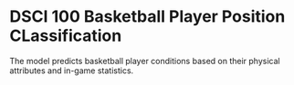 # DSCI 100 Basketball Player Position CLassification
The model predicts basketball player conditions based on their physical attributes and in-game statistics.
